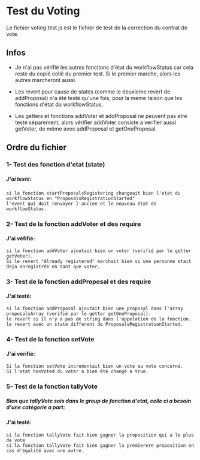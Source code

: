 # Test du Voting
Le fichier voting.test.js est le fichier de test de la correction du contrat de vote.

## Infos

- Je n'ai pas vérifié les autres fonctions d'état du workflowStatus car cela reste du copié collé du premier test. Si le premier marche, alors les autres marcheront aussi.

- Les revert pour cause de states (comme le deuxieme revert de addProposal) n'a été testé qu'une fois, pour la meme raison que les fonctions d'état du workflowStatus.

- Les getters et fonctions addVoter et addProposal ne peuvent pas etre testé séparement, alors vérifier addVoter consiste a verifier aussi getVoter, de même avec addProposal et getOneProposal.

## Ordre du fichier

### 1- Test des fonction d'etat (state)

  ##### J'ai testé:
  
    si la fonction startProposalsRegistering changeait bien l'etat du workflowStatus en "ProposalsRegistrationStarted"
    l'event qui doit renvoyer l'ancien et le nouveau état de workflowStatus.


### 2- Test de la fonction addVoter et des require
  #### J'ai véfifié:
  
    si la fonction addVoter ajoutait bien un voter (verifié par le getter getVoter).
    Si le revert "Already registered" marchait bien si une personne etait deja enregistrée en tant que voter.
    

### 3- Test de la fonction addProposal et des require
  #### J'ai testé:
  
    si la fonction addProposal ajoutait bien une proposal dans l'array proposalsArray (verifié par le getter getOneProposal).
    le revert si il n'y a pas de string dans l'appelation de la fonction.
    le revert avec un state different de ProposalsRegistrationStarted.
    
    
### 4- Test de la fonction setVote
  #### J'ai vérifié:
  
    Si la fonction setVote incrementait bien un vote au vote concerné.
    Si l'etat hasVoted du voter a bien été changé a true.
 
 
### 5- Test de la fonction tallyVote
  ##### Bien que tallyVote sois dans le group de fonction d'etat, celle ci a besoin d'une catégorie a part:
  #### J'ai testé:
  
    si la fonction tallyVote fait bien gagner la proposition qui a le plus de vote
    si la fonction tallyVote fait bien gagner la premierere proposition en cas d'égalité avec une autre.


